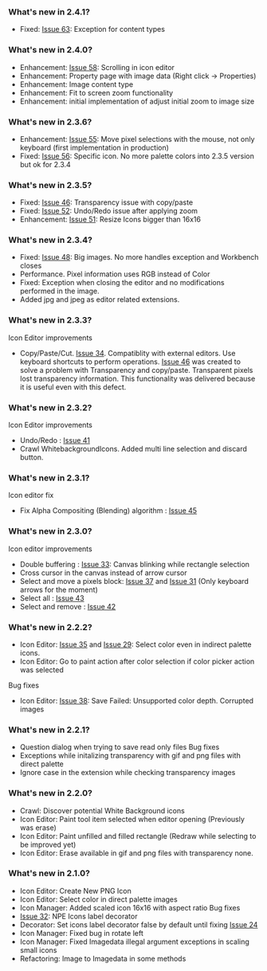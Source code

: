 ### What's new in 2.4.1? ###
  * Fixed: [Issue 63](https://code.google.com/p/eclipse-icons-editor/issues/detail?id=63): Exception for content types

### What's new in 2.4.0? ###
  * Enhancement: [Issue 58](https://code.google.com/p/eclipse-icons-editor/issues/detail?id=58): Scrolling in icon editor
  * Enhancement: Property page with image data (Right click -> Properties)
  * Enhancement: Image content type
  * Enhancement: Fit to screen zoom functionality
  * Enhancement: initial implementation of adjust initial zoom to image size

### What's new in 2.3.6? ###
  * Enhancement: [Issue 55](https://code.google.com/p/eclipse-icons-editor/issues/detail?id=55): Move pixel selections with the mouse, not only keyboard (first implementation in production)
  * Fixed: [Issue 56](https://code.google.com/p/eclipse-icons-editor/issues/detail?id=56): Specific icon. No more palette colors into 2.3.5 version but ok for 2.3.4

### What's new in 2.3.5? ###
  * Fixed: [Issue 46](https://code.google.com/p/eclipse-icons-editor/issues/detail?id=46): Transparency issue with copy/paste
  * Fixed: [Issue 52](https://code.google.com/p/eclipse-icons-editor/issues/detail?id=52): Undo/Redo issue after applying zoom
  * Enhancement: [Issue 51](https://code.google.com/p/eclipse-icons-editor/issues/detail?id=51): Resize Icons bigger than 16x16

### What's new in 2.3.4? ###
  * Fixed: [Issue 48](https://code.google.com/p/eclipse-icons-editor/issues/detail?id=48): Big images. No more handles exception and Workbench closes
  * Performance. Pixel information uses RGB instead of Color
  * Fixed: Exception when closing the editor and no modifications performed in the image.
  * Added jpg and jpeg as editor related extensions.

### What's new in 2.3.3? ###
Icon Editor improvements
  * Copy/Paste/Cut. [Issue 34](https://code.google.com/p/eclipse-icons-editor/issues/detail?id=34). Compatiblity with external editors. Use keyboard shortcuts to perform operations. [Issue 46](https://code.google.com/p/eclipse-icons-editor/issues/detail?id=46) was created to solve a problem with Transparency and copy/paste. Transparent pixels lost transparency information. This functionality was delivered because it is useful even with this defect.

### What's new in 2.3.2? ###
Icon Editor improvements
  * Undo/Redo : [Issue 41](https://code.google.com/p/eclipse-icons-editor/issues/detail?id=41)
  * Crawl WhitebackgroundIcons. Added multi line selection and discard button.

### What's new in 2.3.1? ###
Icon editor fix
  * Fix Alpha Compositing (Blending) algorithm : [Issue 45](https://code.google.com/p/eclipse-icons-editor/issues/detail?id=45)

### What's new in 2.3.0? ###
Icon editor improvements
  * Double buffering : [Issue 33](https://code.google.com/p/eclipse-icons-editor/issues/detail?id=33): Canvas blinking while rectangle selection
  * Cross cursor in the canvas instead of arrow cursor
  * Select and move a pixels block: [Issue 37](https://code.google.com/p/eclipse-icons-editor/issues/detail?id=37) and [Issue 31](https://code.google.com/p/eclipse-icons-editor/issues/detail?id=31) (Only keyboard arrows for the moment)
  * Select all : [Issue 43](https://code.google.com/p/eclipse-icons-editor/issues/detail?id=43)
  * Select and remove : [Issue 42](https://code.google.com/p/eclipse-icons-editor/issues/detail?id=42)

### What's new in 2.2.2? ###
  * Icon Editor: [Issue 35](https://code.google.com/p/eclipse-icons-editor/issues/detail?id=35) and [Issue 29](https://code.google.com/p/eclipse-icons-editor/issues/detail?id=29): Select color even in indirect palette icons.
  * Icon Editor: Go to paint action after color selection if color picker action was selected

Bug fixes
  * Icon Editor: [Issue 38](https://code.google.com/p/eclipse-icons-editor/issues/detail?id=38): Save Failed: Unsupported color depth. Corrupted images

### What's new in 2.2.1? ###
  * Question dialog when trying to save read only files
Bug fixes
  * Exceptions while initalizing transparency with gif and png files with direct palette
  * Ignore case in the extension while checking transparency images

### What's new in 2.2.0? ###
  * Crawl: Discover potential White Background icons
  * Icon Editor: Paint tool item selected when editor opening (Previously was erase)
  * Icon Editor: Paint unfilled and filled rectangle (Redraw while selecting to be improved yet)
  * Icon Editor: Erase available in gif and png files with transparency none.

### What's new in 2.1.0? ###
  * Icon Editor: Create New PNG Icon
  * Icon Editor: Select color in direct palette images
  * Icon Manager: Added scaled icon 16x16 with aspect ratio
Bug fixes
  * [Issue 32](https://code.google.com/p/eclipse-icons-editor/issues/detail?id=32): NPE Icons label decorator
  * Decorator: Set icons label decorator false by default until fixing [Issue 24](https://code.google.com/p/eclipse-icons-editor/issues/detail?id=24)
  * Icon Manager: Fixed bug in rotate left
  * Icon Manager: Fixed Imagedata illegal argument exceptions in scaling small icons
  * Refactoring: Image to Imagedata in some methods